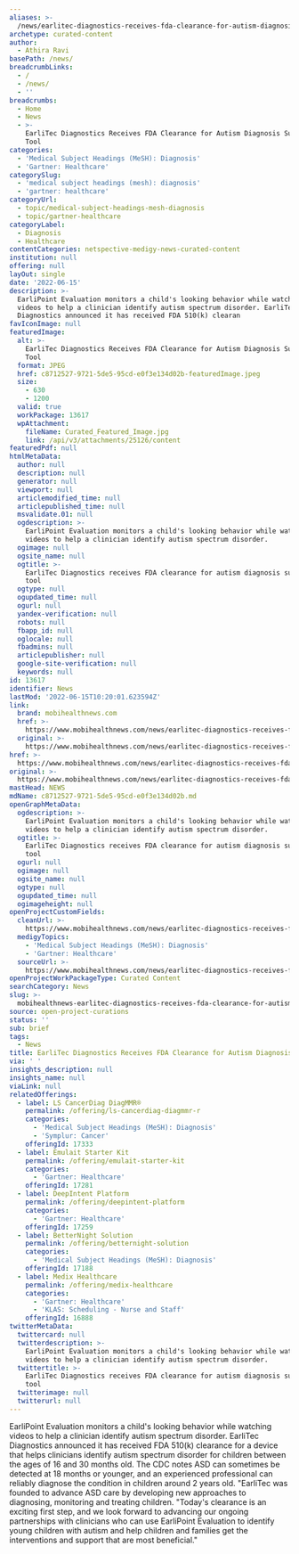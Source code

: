 ```yaml
---
aliases: >-
  /news/earlitec-diagnostics-receives-fda-clearance-for-autism-diagnosis-support-tool
archetype: curated-content
author:
  - Athira Ravi
basePath: /news/
breadcrumbLinks:
  - /
  - /news/
  - ''
breadcrumbs:
  - Home
  - News
  - >-
    EarliTec Diagnostics Receives FDA Clearance for Autism Diagnosis Support
    Tool
categories:
  - 'Medical Subject Headings (MeSH): Diagnosis'
  - 'Gartner: Healthcare'
categorySlug:
  - 'medical subject headings (mesh): diagnosis'
  - 'gartner: healthcare'
categoryUrl:
  - topic/medical-subject-headings-mesh-diagnosis
  - topic/gartner-healthcare
categoryLabel:
  - Diagnosis
  - Healthcare
contentCategories: netspective-medigy-news-curated-content
institution: null
offering: null
layOut: single
date: '2022-06-15'
description: >-
  EarliPoint Evaluation monitors a child's looking behavior while watching
  videos to help a clinician identify autism spectrum disorder. EarliTec
  Diagnostics announced it has received FDA 510(k) clearan
favIconImage: null
featuredImage:
  alt: >-
    EarliTec Diagnostics Receives FDA Clearance for Autism Diagnosis Support
    Tool
  format: JPEG
  href: c8712527-9721-5de5-95cd-e0f3e134d02b-featuredImage.jpeg
  size:
    - 630
    - 1200
  valid: true
  workPackage: 13617
  wpAttachment:
    fileName: Curated_Featured_Image.jpg
    link: /api/v3/attachments/25126/content
featuredPdf: null
htmlMetaData:
  author: null
  description: null
  generator: null
  viewport: null
  articlemodified_time: null
  articlepublished_time: null
  msvalidate.01: null
  ogdescription: >-
    EarliPoint Evaluation monitors a child's looking behavior while watching
    videos to help a clinician identify autism spectrum disorder.
  ogimage: null
  ogsite_name: null
  ogtitle: >-
    EarliTec Diagnostics receives FDA clearance for autism diagnosis support
    tool
  ogtype: null
  ogupdated_time: null
  ogurl: null
  yandex-verification: null
  robots: null
  fbapp_id: null
  oglocale: null
  fbadmins: null
  articlepublisher: null
  google-site-verification: null
  keywords: null
id: 13617
identifier: News
lastMod: '2022-06-15T10:20:01.623594Z'
link:
  brand: mobihealthnews.com
  href: >-
    https://www.mobihealthnews.com/news/earlitec-diagnostics-receives-fda-clearance-autism-diagnosis-support-tool
  original: >-
    https://www.mobihealthnews.com/news/earlitec-diagnostics-receives-fda-clearance-autism-diagnosis-support-tool
href: >-
  https://www.mobihealthnews.com/news/earlitec-diagnostics-receives-fda-clearance-autism-diagnosis-support-tool
original: >-
  https://www.mobihealthnews.com/news/earlitec-diagnostics-receives-fda-clearance-autism-diagnosis-support-tool
mastHead: NEWS
mdName: c8712527-9721-5de5-95cd-e0f3e134d02b.md
openGraphMetaData:
  ogdescription: >-
    EarliPoint Evaluation monitors a child's looking behavior while watching
    videos to help a clinician identify autism spectrum disorder.
  ogtitle: >-
    EarliTec Diagnostics receives FDA clearance for autism diagnosis support
    tool
  ogurl: null
  ogimage: null
  ogsite_name: null
  ogtype: null
  ogupdated_time: null
  ogimageheight: null
openProjectCustomFields:
  cleanUrl: >-
    https://www.mobihealthnews.com/news/earlitec-diagnostics-receives-fda-clearance-autism-diagnosis-support-tool
  medigyTopics:
    - 'Medical Subject Headings (MeSH): Diagnosis'
    - 'Gartner: Healthcare'
  sourceUrl: >-
    https://www.mobihealthnews.com/news/earlitec-diagnostics-receives-fda-clearance-autism-diagnosis-support-tool
openProjectWorkPackageType: Curated Content
searchCategory: News
slug: >-
  mobihealthnews-earlitec-diagnostics-receives-fda-clearance-for-autism-diagnosis-support-tool
source: open-project-curations
status: ''
sub: brief
tags:
  - News
title: EarliTec Diagnostics Receives FDA Clearance for Autism Diagnosis Support Tool
via: ' '
insights_description: null
insights_name: null
viaLink: null
relatedOfferings:
  - label: LS CancerDiag DiagMMR®
    permalink: /offering/ls-cancerdiag-diagmmr-r
    categories:
      - 'Medical Subject Headings (MeSH): Diagnosis'
      - 'Symplur: Cancer'
    offeringId: 17333
  - label: Emulait Starter Kit
    permalink: /offering/emulait-starter-kit
    categories:
      - 'Gartner: Healthcare'
    offeringId: 17281
  - label: DeepIntent Platform
    permalink: /offering/deepintent-platform
    categories:
      - 'Gartner: Healthcare'
    offeringId: 17259
  - label: BetterNight Solution
    permalink: /offering/betternight-solution
    categories:
      - 'Medical Subject Headings (MeSH): Diagnosis'
    offeringId: 17188
  - label: Medix Healthcare
    permalink: /offering/medix-healthcare
    categories:
      - 'Gartner: Healthcare'
      - 'KLAS: Scheduling - Nurse and Staff'
    offeringId: 16888
twitterMetaData:
  twittercard: null
  twitterdescription: >-
    EarliPoint Evaluation monitors a child's looking behavior while watching
    videos to help a clinician identify autism spectrum disorder.
  twittertitle: >-
    EarliTec Diagnostics receives FDA clearance for autism diagnosis support
    tool
  twitterimage: null
  twitterurl: null
---
```

<p>EarliPoint Evaluation monitors a child's looking behavior while watching videos to help a clinician identify autism spectrum disorder. EarliTec Diagnostics announced it has received FDA 510(k) clearance for a device that helps clinicians identify autism spectrum disorder for children between the ages of 16 and 30 months old.
The CDC notes ASD can sometimes be detected at 18 months or younger, and an experienced professional can reliably diagnose the condition in children around 2 years old.
"EarliTec was founded to advance ASD care by developing new approaches to diagnosing, monitoring and treating children.
"Today's clearance is an exciting first step, and we look forward to advancing our ongoing partnerships with clinicians who can use EarliPoint Evaluation to identify young children with autism and help children and families get the interventions and support that are most beneficial."</p>